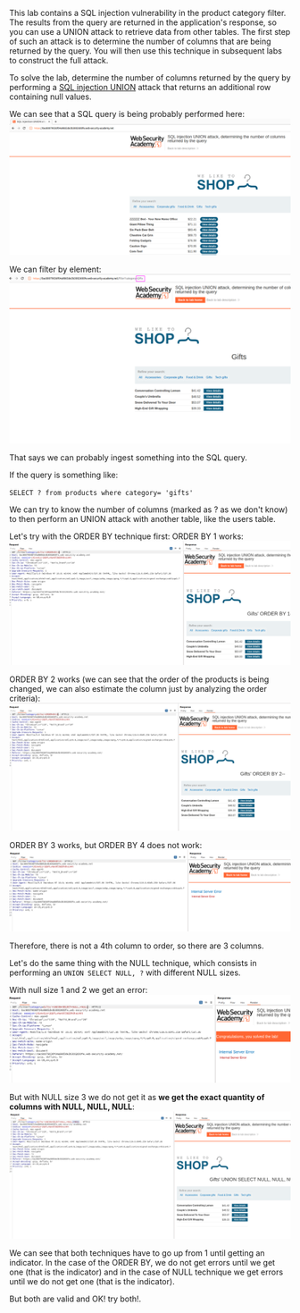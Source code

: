 This lab contains a SQL injection vulnerability in the product category filter. The results from the query are returned in the application's response, so you can use a UNION attack to retrieve data from other tables. The first step of such an attack is to determine the number of columns that are being returned by the query. You will then use this technique in subsequent labs to construct the full attack.

To solve the lab, determine the number of columns returned by the query by performing a [SQL injection UNION](https://portswigger.net/web-security/sql-injection/union-attacks) attack that returns an additional row containing null values.

We can see that a SQL query is being probably performed here:
![](imgs/sqli_union_attack_determine_columns.png)

We can filter by element:
![](imgs/sqli_union_attack_determine_columns-1.png)

That says we can probably ingest something into the SQL query.

If the query is something like:

`SELECT ? from products where category= 'gifts'`

We can try to know the number of columns (marked as ? as we don't know) to then perform an UNION attack with another table, like the users table.

Let's try with the ORDER BY technique first:
ORDER BY 1 works:
![](imgs/sqli_union_attack_determine_columns-2.png)

ORDER BY 2 works (we can see that the order of the products is being changed, we can also estimate the column just by analyzing the order criteria):
![](imgs/sqli_union_attack_determine_columns-3.png)

ORDER BY 3 works, but ORDER BY 4 does not work:![](imgs/sqli_union_attack_determine_columns-4.png)

Therefore, there is not a 4th column to order, so there are 3 columns.

Let's do the same thing with the NULL technique, which consists in performing an `UNION SELECT NULL, ?` with different NULL sizes.

With null size 1 and 2 we get an error:
![](imgs/sqli_union_attack_determine_columns-6.png)

But with NULL size 3 we do not get it as **we get the exact quantity of columns with NULL, NULL, NULL**:
![](imgs/sqli_union_attack_determine_columns-5.png)

We can see that both techniques have to go up from 1 until getting an indicator. In the case of the ORDER BY, we do not get errors until we get one (that is the indicator) and in the case of NULL technique we get errors until we do not get one (that is the indicator).

But both are valid and OK! try both!.